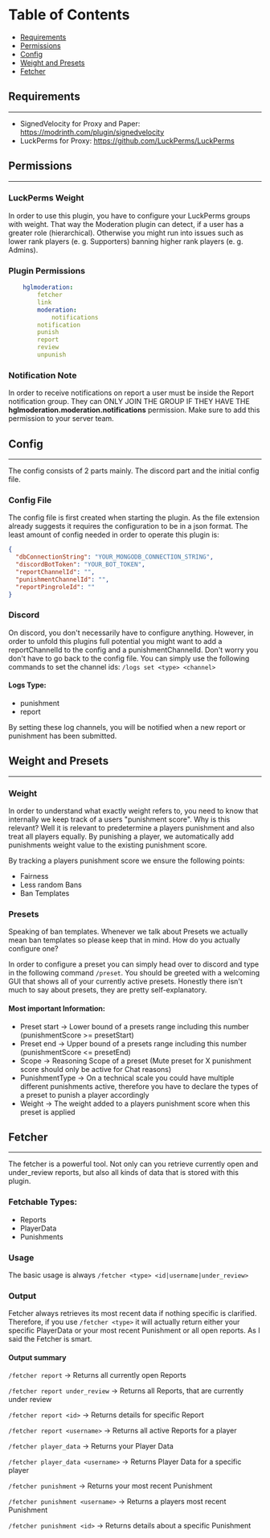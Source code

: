 # Table of Contents
- [Requirements](#requirements)
- [Permissions](#permissions)
- [Config](#config)
- [Weight and Presets](#weight-and-presets)
- [Fetcher](#fetcher)

## Requirements

---

- SignedVelocity for Proxy and Paper: https://modrinth.com/plugin/signedvelocity
- LuckPerms for Proxy: https://github.com/LuckPerms/LuckPerms

## Permissions

--- 
### LuckPerms Weight
In order to use this plugin, you have to configure your LuckPerms groups with weight. 
That way the Moderation plugin can detect, if a user has a greater role (hierarchical). 
Otherwise you might run into issues such as lower rank players (e. g. Supporters) banning higher rank players (e. g. Admins).

### Plugin Permissions
```yaml
    hglmoderation:
        fetcher
        link
        moderation:
            notifications
        notification
        punish
        report
        review
        unpunish
```
### Notification Note
In order to receive notifications on report a user must be inside the Report notification group.
They can ONLY JOIN THE GROUP IF THEY HAVE THE **hglmoderation.moderation.notifications** permission.
Make sure to add this permission to your server team.

## Config

---
The config consists of 2 parts mainly. The discord part and the initial config file.

### Config File
The config file is first created when starting the plugin.
As the file extension already suggests it requires the configuration to be in a json format. 
The least amount of config needed in order to operate this plugin is:
```json
{
  "dbConnectionString": "YOUR_MONGODB_CONNECTION_STRING",
  "discordBotToken": "YOUR_BOT_TOKEN",
  "reportChannelId": "",
  "punishmentChannelId": "",
  "reportPingroleId": ""
}
```
### Discord
On discord, you don't necessarily have to configure anything.
However, in order to unfold this plugins full potential you might want to add a reportChannelId to the config
and a punishmentChannelId. Don't worry you don't have to go back to the config file. 
You can simply use the following commands to set the channel ids:
``/logs set <type> <channel>``

#### Logs Type:
- punishment
- report

By setting these log channels, you will be notified when a new report or punishment has been submitted.

## Weight and Presets

---

### Weight
In order to understand what exactly weight refers to, you need to know that internally we keep track of a users
"punishment score". Why is this relevant? Well it is relevant to predetermine a players punishment and also
treat all players equally. By punishing a player, we automatically add punishments weight value to the existing
punishment score. 

By tracking a players punishment score we ensure the following points:
- Fairness
- Less random Bans
- Ban Templates

### Presets
Speaking of ban templates. Whenever we talk about Presets we actually
mean ban templates so please keep that in mind. How do you actually configure one?

In order to configure a preset you can simply head over to discord and type in the following command ``/preset``.
You should be greeted with a welcoming GUI that shows all of your currently active presets. Honestly
there isn't much to say about presets, they are pretty self-explanatory.

#### Most important Information:
- Preset start -> Lower bound of a presets range including this number (punishmentScore >= presetStart)
- Preset end -> Upper bound of a presets range including this number (punishmentScore <= presetEnd)
- Scope -> Reasoning Scope of a preset (Mute preset for X punishment score should only be active for Chat reasons)
- PunishmentType -> On a technical scale you could have multiple different punishments active,
therefore you have to declare the types of a preset to punish a player accordingly
- Weight -> The weight added to a players punishment score when this preset is applied

## Fetcher

---

The fetcher is a powerful tool. Not only can you retrieve currently open and under_review reports,
but also all kinds of data that is stored with this plugin.

### Fetchable Types:
- Reports
- PlayerData
- Punishments

### Usage
The basic usage is always ``/fetcher <type> <id|username|under_review>``

### Output
Fetcher always retrieves its most recent data if nothing specific is clarified. 
Therefore, if you use ``/fetcher <type>`` it will actually return either your specific PlayerData
or your most recent Punishment or all open reports. As I said the Fetcher is smart.

#### Output summary

``/fetcher report`` -> Returns all currently open Reports

``/fetcher report under_review`` -> Returns all Reports, that are currently under review

``/fetcher report <id>`` -> Returns details for specific Report

``/fetcher report <username>`` -> Returns all active Reports for a player

``/fetcher player_data`` -> Returns your Player Data

``/fetcher player_data <username>`` -> Returns Player Data for a specific player

``/fetcher punishment`` -> Returns your most recent Punishment

``/fetcher punishment <username>`` -> Returns a players most recent Punishment

``/fetcher punishment <id>`` -> Returns details about a specific Punishment
